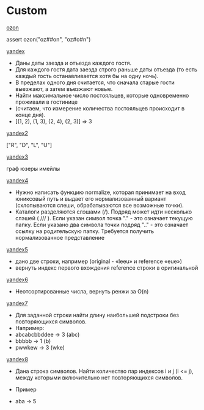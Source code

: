 # Custom

[ozon](./ozon.py)

assert ozon("oz##on", "oz#o#n")

[yandex](./yandex.py)

- Даны даты заезда и отъезда каждого гостя.
- Для каждого гостя дата заезда строго раньше даты отъезда (то есть каждый гость останавливается хотя бы на одну ночь).
- В пределах одного дня считается, что сначала старые гости выезжают, а затем въезжают новые.
- Найти максимальное число постояльцев, которые одновременно проживали в гостинице
- (считаем, что измерение количества постояльцев происходит в конце дня).
- [(1, 2), (1, 3), (2, 4), (2, 3)] => 3

[yandex2](./yandex2.py)

["R", "D", "L", "U"]

[yandex3](./yandex3.py)

граф юзеры имейлы

[yandex4](./yandex4.py)

- Нужно написать функцию normalize, которая принимает на вход юниксовый путь и выдает его нормализованный вариант (схлопываются слеши, обрабатываются все возможные точки).
- Каталоги разделяются слэшами (/). Подряд может идти несколько слэшей ( /// ). Если указан символ точка "." - это означает текущую папку. Если указано два символа точки подряд ".." - это означает ссылку на родительскую папку. Требуется получить нормализованное представление

[yandex5](./yandex5.py)

- дано две строки, например (original - «leeu» и reference «eue»)
- вернуть индекс первого вхождения reference строки в оригинальной

[yandex6](./yandex6.py)

- Неотсортированные числа, вернуть ренжи за O(n)

[yandex7](./yandex7.py)

- Для заданной строки найти длину наибольшей подстроки без повторяющихся символов.
- Например:
- abcabcbbddee -> 3 (abc)
- bbbbb -> 1 (b)
- pwwkew -> 3 (wke)

[yandex8](./yandex8.py)

- Дана строка символов. Найти количество пар индексов i и j (i <= j), между которыми включительно нет повторяющихся символов.

- Пример
- aba -> 5
